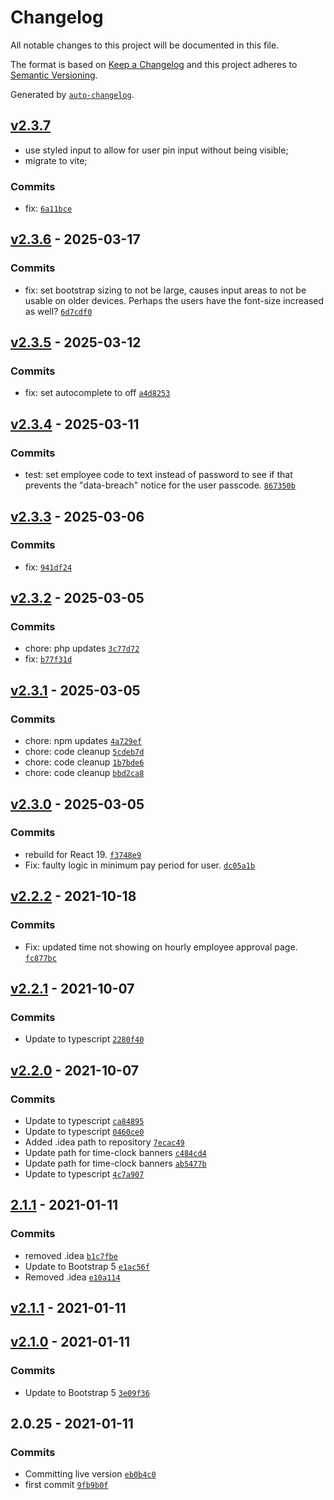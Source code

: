 # Changelog

All notable changes to this project will be documented in this file.

The format is based on [Keep a Changelog](https://keepachangelog.com/en/1.0.0/)
and this project adheres to [Semantic Versioning](https://semver.org/spec/v2.0.0.html).

Generated by [`auto-changelog`](https://github.com/CookPete/auto-changelog).

## [v2.3.7](https://github.com/UtahGooner/time-clock/compare/v2.3.6...v2.3.7)

- use styled input to allow for user pin input without being visible;
- migrate to vite;

### Commits

- fix: [`6a11bce`](https://github.com/UtahGooner/time-clock/commit/6a11bce4181e59b81177e7c64fe3f622e0377a23)

## [v2.3.6](https://github.com/UtahGooner/time-clock/compare/v2.3.5...v2.3.6) - 2025-03-17

### Commits

- fix: set bootstrap sizing to not be large, causes input areas to not be usable on older devices. Perhaps the users have the font-size increased as well? [`6d7cdf0`](https://github.com/UtahGooner/time-clock/commit/6d7cdf072f73400a7c0377772ec9cde6c4ff0099)

## [v2.3.5](https://github.com/UtahGooner/time-clock/compare/v2.3.4...v2.3.5) - 2025-03-12

### Commits

- fix: set autocomplete to off [`a4d8253`](https://github.com/UtahGooner/time-clock/commit/a4d8253e444c26321cc246b4bd0ab18f4d3b004a)

## [v2.3.4](https://github.com/UtahGooner/time-clock/compare/v2.3.3...v2.3.4) - 2025-03-11

### Commits

- test: set employee code to text instead of password to see if that prevents the "data-breach" notice for the user passcode. [`867350b`](https://github.com/UtahGooner/time-clock/commit/867350b9c9c2e38af14827d791235f66b8c196a5)

## [v2.3.3](https://github.com/UtahGooner/time-clock/compare/v2.3.2...v2.3.3) - 2025-03-06

### Commits

- fix: [`941df24`](https://github.com/UtahGooner/time-clock/commit/941df245834194a7f54c5f0d6a4caebe40245394)

## [v2.3.2](https://github.com/UtahGooner/time-clock/compare/v2.3.1...v2.3.2) - 2025-03-05

### Commits

- chore: php updates [`3c77d72`](https://github.com/UtahGooner/time-clock/commit/3c77d728f7190beef54f3231bfcdbefa272cdddd)
- fix: [`b77f31d`](https://github.com/UtahGooner/time-clock/commit/b77f31db3d583d4c43493e17d6d46a98f4f1d6a2)

## [v2.3.1](https://github.com/UtahGooner/time-clock/compare/v2.3.0...v2.3.1) - 2025-03-05

### Commits

- chore: npm updates [`4a729ef`](https://github.com/UtahGooner/time-clock/commit/4a729efc00e7dcf0dbd4ac8e1d7e95826bbdb13a)
- chore: code cleanup [`5cdeb7d`](https://github.com/UtahGooner/time-clock/commit/5cdeb7dded87f0d206fc254fd144a245db020ea4)
- chore: code cleanup [`1b7bde6`](https://github.com/UtahGooner/time-clock/commit/1b7bde646d81e7b272acfeb9f7570cc0cf412589)
- chore: code cleanup [`bbd2ca8`](https://github.com/UtahGooner/time-clock/commit/bbd2ca86b7db9687e48dd12a7d44cfa712990d33)

## [v2.3.0](https://github.com/UtahGooner/time-clock/compare/v2.2.2...v2.3.0) - 2025-03-05

### Commits

- rebuild for React 19. [`f3748e9`](https://github.com/UtahGooner/time-clock/commit/f3748e91e1d259455a86b81d972e0cbf67dc1819)
- Fix: faulty logic in minimum pay period for user. [`dc05a1b`](https://github.com/UtahGooner/time-clock/commit/dc05a1bcab5f1b0d4962839e0265fb886e6706f9)

## [v2.2.2](https://github.com/UtahGooner/time-clock/compare/v2.2.1...v2.2.2) - 2021-10-18

### Commits

- Fix: updated time not showing on hourly employee approval page. [`fc877bc`](https://github.com/UtahGooner/time-clock/commit/fc877bcb2879e6a37bbe5cd149ea37549655d33f)

## [v2.2.1](https://github.com/UtahGooner/time-clock/compare/v2.2.0...v2.2.1) - 2021-10-07

### Commits

- Update to typescript [`2280f40`](https://github.com/UtahGooner/time-clock/commit/2280f407fcee52c84ef9b1f7e23725d41e15df49)

## [v2.2.0](https://github.com/UtahGooner/time-clock/compare/2.1.1...v2.2.0) - 2021-10-07

### Commits

- Update to typescript [`ca84895`](https://github.com/UtahGooner/time-clock/commit/ca848958848e509af8e992a9f022fb67ea1b7472)
- Update to typescript [`0460ce0`](https://github.com/UtahGooner/time-clock/commit/0460ce051e14ad0743113bd3636485f2add518a7)
- Added .idea path to repository [`7ecac49`](https://github.com/UtahGooner/time-clock/commit/7ecac49f4c38ba14d0c68eb7ac5a1ac025deb266)
- Update path for time-clock banners [`c484cd4`](https://github.com/UtahGooner/time-clock/commit/c484cd438dbf4f9e05750fb27375a112065204fa)
- Update path for time-clock banners [`ab5477b`](https://github.com/UtahGooner/time-clock/commit/ab5477ba96569617649f4c4e271eb2f5ac59b713)
- Update to typescript [`4c7a907`](https://github.com/UtahGooner/time-clock/commit/4c7a907ecfd40be28e0e905d2ccd03aeda149156)

## [2.1.1](https://github.com/UtahGooner/time-clock/compare/v2.1.1...2.1.1) - 2021-01-11

### Commits

- removed .idea [`b1c7fbe`](https://github.com/UtahGooner/time-clock/commit/b1c7fbe8c56a903c736f9bbf2356403ca5ea569f)
- Update to Bootstrap 5 [`e1ac56f`](https://github.com/UtahGooner/time-clock/commit/e1ac56fe787afa43579535738b15163fa337ed33)
- Removed .idea [`e10a114`](https://github.com/UtahGooner/time-clock/commit/e10a11415b43a0ef41cfe589519a6151c9fc33d0)

## [v2.1.1](https://github.com/UtahGooner/time-clock/compare/v2.1.0...v2.1.1) - 2021-01-11

## [v2.1.0](https://github.com/UtahGooner/time-clock/compare/2.0.25...v2.1.0) - 2021-01-11

### Commits

- Update to Bootstrap 5 [`3e09f36`](https://github.com/UtahGooner/time-clock/commit/3e09f36473d7d170d4e9afe930c51c354a4c1780)

## 2.0.25 - 2021-01-11

### Commits

- Committing live version [`eb0b4c0`](https://github.com/UtahGooner/time-clock/commit/eb0b4c0f4f6685453ab7e4d96012d003ef23b405)
- first commit [`9fb9b0f`](https://github.com/UtahGooner/time-clock/commit/9fb9b0f5e826923bfca2935f33a27ca501e8028d)
